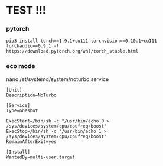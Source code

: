 
# TEST !!!

### pytorch
```
pip3 install torch==1.9.1+cu111 torchvision==0.10.1+cu111 torchaudio==0.9.1 -f https://download.pytorch.org/whl/torch_stable.html
```


### eco mode
nano /et/systemd/system/noturbo.service
```
[Unit]
Description=NoTurbo

[Service]
Type=oneshot

ExecStart=/bin/sh -c "/usr/bin/echo 0 > /sys/devices/system/cpu/cpufreq/boost"
ExecStop=/bin/sh -c "/usr/bin/echo 1 > /sys/devices/system/cpu/cpufreq/boost"
RemainAfterExit=yes

[Install]
WantedBy=multi-user.target
```




